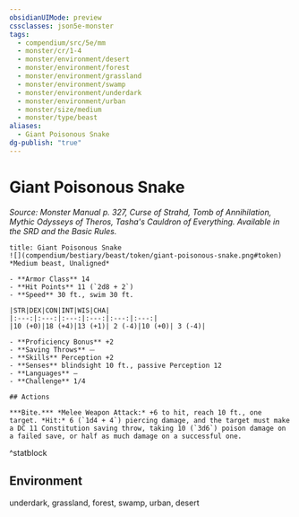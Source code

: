 ```yaml
---
obsidianUIMode: preview
cssclasses: json5e-monster
tags:
  - compendium/src/5e/mm
  - monster/cr/1-4
  - monster/environment/desert
  - monster/environment/forest
  - monster/environment/grassland
  - monster/environment/swamp
  - monster/environment/underdark
  - monster/environment/urban
  - monster/size/medium
  - monster/type/beast
aliases:
  - Giant Poisonous Snake
dg-publish: "true"
---
```

# Giant Poisonous Snake
*Source: Monster Manual p. 327, Curse of Strahd, Tomb of Annihilation, Mythic Odysseys of Theros, Tasha's Cauldron of Everything. Available in the SRD and the Basic Rules.*  

```ad-statblock
title: Giant Poisonous Snake
![](compendium/bestiary/beast/token/giant-poisonous-snake.png#token)
*Medium beast, Unaligned*

- **Armor Class** 14 
- **Hit Points** 11 (`2d8 + 2`)
- **Speed** 30 ft., swim 30 ft.

|STR|DEX|CON|INT|WIS|CHA|
|:---:|:---:|:---:|:---:|:---:|:---:|
|10 (+0)|18 (+4)|13 (+1)| 2 (-4)|10 (+0)| 3 (-4)|

- **Proficiency Bonus** +2
- **Saving Throws** ⏤
- **Skills** Perception +2
- **Senses** blindsight 10 ft., passive Perception 12
- **Languages** —
- **Challenge** 1/4

## Actions

***Bite.*** *Melee Weapon Attack:* +6 to hit, reach 10 ft., one target. *Hit:* 6 (`1d4 + 4`) piercing damage, and the target must make a DC 11 Constitution saving throw, taking 10 (`3d6`) poison damage on a failed save, or half as much damage on a successful one.
```
^statblock

## Environment

underdark, grassland, forest, swamp, urban, desert